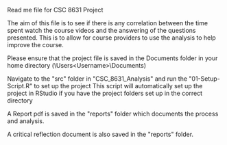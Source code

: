 Read me file for CSC 8631 Project

The aim of this file is to see if there is any correlation between the time spent watch the course videos and the answering of the questions presented. This is to allow for course providers to use the analysis to help improve the course. 

Please ensure that the project file is saved in the Documents folder in your home directory (<root>\Users\<Username>\Documents)

Navigate to the "src" folder in "CSC_8631_Analysis" and run the "01-Setup-Script.R" to set up the project
This script will automatically set up the project in RStudio if you have the project folders set up in the correct directory

A Report pdf is saved in the "reports" folder which documents the process and analysis.

A critical reflection document is also saved in the "reports" folder. 